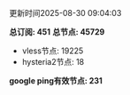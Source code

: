 更新时间2025-08-30 09:04:03

**总订阅: 451**
**总节点: 45729**
- vless节点: 19225
- hysteria2节点: 18

**google ping有效节点: 231**
